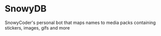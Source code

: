 # SnowyDB
SnowyCoder's personal bot that maps names to media packs containing stickers, images, gifs and more
